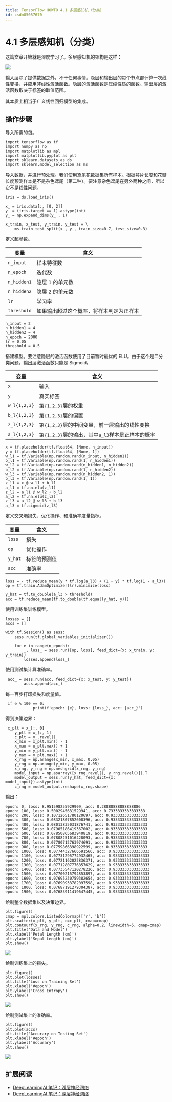 ```yaml
---
title: TensorFlow HOWTO 4.1 多层感知机（分类）
id: csdn85057670
---
```


# 4.1 多层感知机（分类）

这篇文章开始就是深度学习了。多层感知机的架构是这样：

![](../img/985ed70c641a7e0b998c312ab3cf572b.png)

输入层除了提供数据之外，不干任何事情。隐层和输出层的每个节点都计算一次线性变换，并应用非线性激活函数。隐层的激活函数是压缩性质的函数。输出层的激活函数取决于标签的取值范围。

其本质上相当于广义线性回归模型的集成。

## 操作步骤

导入所需的包。

```
import tensorflow as tf
import numpy as np
import matplotlib as mpl
import matplotlib.pyplot as plt
import sklearn.datasets as ds
import sklearn.model_selection as ms 
```

导入数据，并进行预处理。我们使用鸢尾花数据集所有样本。根据萼片长度和花瓣长度预测样本是不是杂色鸢尾（第二种）。要注意杂色鸢尾在另外两种之间，所以它不是线性问题。

```
iris = ds.load_iris()

x_ = iris.data[:, [0, 2]]
y_ = (iris.target == 1).astype(int)
y_ = np.expand_dims(y_ , 1)

x_train, x_test, y_train, y_test = \
    ms.train_test_split(x_, y_, train_size=0.7, test_size=0.3) 
```

定义超参数。

| 变量 | 含义 |
| --- | --- |
| `n_input` | 样本特征数 |
| `n_epoch` | 迭代数 |
| `n_hidden1` | 隐层 1 的单元数 |
| `n_hidden2` | 隐层 2 的单元数 |
| `lr` | 学习率 |
| `threshold` | 如果输出超过这个概率，将样本判定为正样本 |

```
n_input = 2
n_hidden1 = 4
n_hidden2 = 4
n_epoch = 2000
lr = 0.05
threshold = 0.5 
```

搭建模型。要注意隐层的激活函数使用了目前暂时最优的 ELU。由于这个是二分类问题，输出层激活函数只能是 Sigmoid。

| 变量 | 含义 |
| --- | --- |
| `x` | 输入 |
| `y` | 真实标签 |
| `w_l{1,2,3}` | 第`{1,2,3}`层的权重 |
| `b_l{1,2,3}` | 第`{1,2,3}`层的偏置 |
| `z_l{1,2,3}` | 第`{1,2,3}`层的中间变量，前一层输出的线性变换 |
| `a_l{1,2,3}` | 第`{1,2,3}`层的输出，其中`a_l3`样本是正样本的概率 |

```
x = tf.placeholder(tf.float64, [None, n_input])
y = tf.placeholder(tf.float64, [None, 1])
w_l1 = tf.Variable(np.random.rand(n_input, n_hidden1))
b_l1 = tf.Variable(np.random.rand(1, n_hidden1))
w_l2 = tf.Variable(np.random.rand(n_hidden1, n_hidden2))
b_l2 = tf.Variable(np.random.rand(1, n_hidden2))
w_l3 = tf.Variable(np.random.rand(n_hidden2, 1))
b_l3 = tf.Variable(np.random.rand(1, 1))
z_l1 = x @ w_l1 + b_l1
a_l1 = tf.nn.elu(z_l1)
z_l2 = a_l1 @ w_l2 + b_l2
a_l2 = tf.nn.elu(z_l2)
z_l3 = a_l2 @ w_l3 + b_l3
a_l3 = tf.sigmoid(z_l3) 
```

定义交叉熵损失、优化操作、和准确率度量指标。

| 变量 | 含义 |
| --- | --- |
| `loss` | 损失 |
| `op` | 优化操作 |
| `y_hat` | 标签的预测值 |
| `acc` | 准确率 |

```
loss = - tf.reduce_mean(y * tf.log(a_l3) + (1 - y) * tf.log(1 - a_l3))
op = tf.train.AdamOptimizer(lr).minimize(loss)

y_hat = tf.to_double(a_l3 > threshold)
acc = tf.reduce_mean(tf.to_double(tf.equal(y_hat, y))) 
```

使用训练集训练模型。

```
losses = []
accs = []

with tf.Session() as sess:
    sess.run(tf.global_variables_initializer())

    for e in range(n_epoch):
        _, loss_ = sess.run([op, loss], feed_dict={x: x_train, y: y_train})
        losses.append(loss_) 
```

使用测试集计算准确率。

```
 acc_ = sess.run(acc, feed_dict={x: x_test, y: y_test})
        accs.append(acc_) 
```

每一百步打印损失和度量值。

```
 if e % 100 == 0:
            print(f'epoch: {e}, loss: {loss_}, acc: {acc_}') 
```

得到决策边界：

```
 x_plt = x_[:, 0]
    y_plt = x_[:, 1]
    c_plt = y_.ravel()
    x_min = x_plt.min() - 1
    x_max = x_plt.max() + 1
    y_min = y_plt.min() - 1
    y_max = y_plt.max() + 1
    x_rng = np.arange(x_min, x_max, 0.05)
    y_rng = np.arange(y_min, y_max, 0.05)
    x_rng, y_rng = np.meshgrid(x_rng, y_rng)
    model_input = np.asarray([x_rng.ravel(), y_rng.ravel()]).T
    model_output = sess.run(y_hat, feed_dict={x: model_input}).astype(int)
    c_rng = model_output.reshape(x_rng.shape) 
```

输出：

```
epoch: 0, loss: 8.951598255929909, acc: 0.28888888888888886
epoch: 100, loss: 0.5002945631529941, acc: 0.7333333333333333
epoch: 200, loss: 0.10712651780120697, acc: 0.9333333333333333
epoch: 300, loss: 0.08321807852608396, acc: 0.9333333333333333
epoch: 400, loss: 0.08013835031876741, acc: 0.9333333333333333
epoch: 500, loss: 0.07905186419367002, acc: 0.9333333333333333
epoch: 600, loss: 0.07850865683940819, acc: 0.9333333333333333
epoch: 700, loss: 0.07808251016428093, acc: 0.9333333333333333
epoch: 800, loss: 0.07780712763974691, acc: 0.9333333333333333
epoch: 900, loss: 0.07759866398922599, acc: 0.9333333333333333
epoch: 1000, loss: 0.07744327666591566, acc: 0.9333333333333333
epoch: 1100, loss: 0.07731295774932465, acc: 0.9333333333333333
epoch: 1200, loss: 0.07721162022836371, acc: 0.9333333333333333
epoch: 1300, loss: 0.07712807776857629, acc: 0.9333333333333333
epoch: 1400, loss: 0.07735547120278226, acc: 0.9333333333333333
epoch: 1500, loss: 0.07700215794853897, acc: 0.9333333333333333
epoch: 1600, loss: 0.07695230759382654, acc: 0.9333333333333333
epoch: 1700, loss: 0.07690933782097598, acc: 0.9333333333333333
epoch: 1800, loss: 0.07687191279304387, acc: 0.9333333333333333
epoch: 1900, loss: 0.07683911419647445, acc: 0.9333333333333333 
```

绘制整个数据集以及决策边界。

```
plt.figure()
cmap = mpl.colors.ListedColormap(['r', 'b'])
plt.scatter(x_plt, y_plt, c=c_plt, cmap=cmap)
plt.contourf(x_rng, y_rng, c_rng, alpha=0.2, linewidth=5, cmap=cmap)
plt.title('Data and Model')
plt.xlabel('Petal Length (cm)')
plt.ylabel('Sepal Length (cm)')
plt.show() 
```

![](../img/576cb740da5f495ea2981bcadee6289e.png)

绘制训练集上的损失。

```
plt.figure()
plt.plot(losses)
plt.title('Loss on Training Set')
plt.xlabel('#epoch')
plt.ylabel('Cross Entropy')
plt.show() 
```

![](../img/29b1365a9e16c6ce9e6c9e1d4ecb79af.png)

绘制测试集上的准确率。

```
plt.figure()
plt.plot(accs)
plt.title('Accurary on Testing Set')
plt.xlabel('#epoch')
plt.ylabel('Accurary')
plt.show() 
```

![](../img/a31f31751f05a86c30f6e63fb8ff6c28.png)

## 扩展阅读

*   [DeepLearningAI 笔记：浅层神经网络](http://www.ai-start.com/dl2017/html/lesson1-week3.html)
*   [DeepLearningAI 笔记：深层神经网络](http://www.ai-start.com/dl2017/html/lesson1-week4.html)